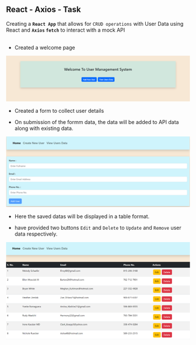 ## React - Axios - Task

Creating a **`React App`** that allows for `CRUD operations` with User Data using React and **`Axios` `fetch`** to interact with a mock API 
<br>
<br>


- Created a welcome page

![alt text](image.png) <br>

- Created a form to collect user details

- On submission of the formm data, the data will be added to API data along with existing data.

![alt text](image-1.png) <br>

- Here the saved datas will be displayed in a table format.

- have provided two buttons `Edit` and `Delete` to `Update` and `Remove` user data respectively.

![alt text](image-2.png)
